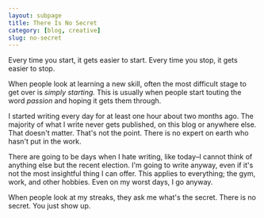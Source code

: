 ```yaml
---
layout: subpage
title: There Is No Secret
category: [blog, creative]
slug: no-secret
---
```

Every time you start, it gets easier to start. Every time you stop, it gets easier to stop.

When people look at learning a new skill, often the most difficult stage to get over is *simply starting.* This is usually when people start touting the word *passion* and hoping it gets them through.

I started writing every day for at least one hour about two months ago. The majority of what I write never gets published, on this blog or anywhere else. That doesn't matter. That's not the point. There is no expert on earth who hasn't put in the work.

There are going to be days when I hate writing, like today–I cannot think of anything else but the recent election. I'm going to write anyway, even if it's not the most insightful thing I can offer. This applies to everything; the gym, work, and other hobbies. Even on my worst days, I go anyway.

When people look at my streaks, they ask me what's the secret. There is no secret. You just show up.